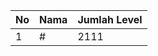 | No | Nama            | Jumlah Level |
|----|-----------------|--------------|
| 1  | #    |    2111        |
